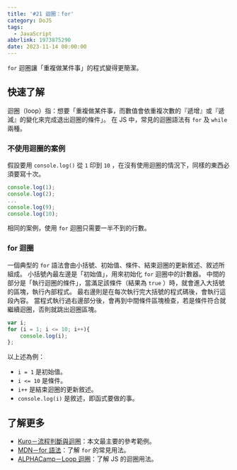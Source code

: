 ```yaml
---
title: '#21 迴圈：for'
category: DoJS
tags:
  - JavaScript
abbrlink: 1973875290
date: 2023-11-14 00:00:00
---
```

`for` 迴圈讓「重複做某件事」的程式變得更簡潔。
<!--more-->
## 快速了解
迴圈（loop）指：想要「重複做某件事，而數值會依重複次數的『遞增』或『遞減』的變化來完成退出迴圈的條件」。
在 JS 中，常見的迴圈語法有 `for` 及 `while` 兩種。
### 不使用迴圈的案例
假設要用 `console.log()` 從 `1` 印到 `10` ，在沒有使用迴圈的情況下，同樣的東西必須要寫十次。
```jsx
console.log(1);
console.log(2);
...
console.log(9);
console.log(10);
```
相同的案例，使用 `for` 迴圈只需要一半不到的行數。
### for 迴圈
一個典型的 `for` 語法會由小括號、初始值、條件、結束迴圈的更新敘述、敘述所組成。
小括號內最左邊是「初始值」，用來初始化 `for` 迴圈中的計數器。
中間的部分是「執行迴圈的條件」，當滿足該條件（結果為 `true` ）時，就會進入大括號的區塊，執行內部程式。
最右邊則是在每次執行完大括號的程式碼後，會執行這段內容。
當程式執行過右邊部分後，會再到中間條件區塊檢查，若是條件符合就繼續迴圈，否則就跳出迴圈區塊。
```jsx
var i;
for (i = 1; i <= 10; i++){
	console.log(i);
};
```
以上述為例：
- `i = 1` 是初始值。
- `i <= 10` 是條件。
- `i++` 是結束迴圈的更新敘述。
- `console.log(i)` 是敘述，即函式要做的事。
## 了解更多
- [Kuro－流程判斷與迴圈](https://ithelp.ithome.com.tw/articles/10191453)：本文最主要的參考範例。
- [MDN－for 語法](https://developer.mozilla.org/zh-TW/docs/Web/JavaScript/Reference/Statements/for)：了解 `for` 的常見用法。
- [ALPHACamp－Loop 迴圈](https://javascript.alphacamp.co/loop.html)：了解 JS 的迴圈用法。